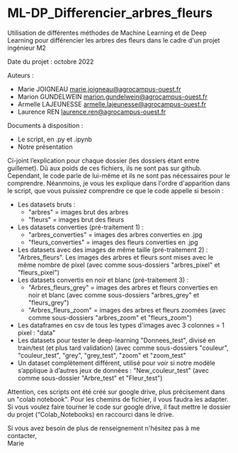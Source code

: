 # ML-DP_Differencier_arbres_fleurs
Utilisation de différentes méthodes de Machine Learning et de Deep Learning pour différencier les arbres des fleurs dans le cadre d'un projet ingénieur M2  

Date du projet : octobre 2022  

Auteurs :  
- Marie JOIGNEAU marie.joigneau@agrocampus-ouest.fr  
- Marion GUNDELWEIN marion.gundelwein@agrocampus-ouest.fr  
- Armelle LAJEUNESSE armelle.lajeunesse@agrocampus-ouest.fr  
- Laurence REN laurence.ren@agrocampus-ouest.fr

Documents à disposition :
- Le script, en .py et .ipynb  
- Notre présentation  

Ci-joint l’explication pour chaque dossier (les dossiers étant entre guillemet). Dû aux poids de ces fichiers, ils ne sont pas sur github. Cependant, le code parle de lui-même et ils ne sont pas nécessaires pour le comprendre. Néanmoins, je vous les explique dans l'ordre d'apparition dans le script, que vous puissiez comprendre ce que le code appelle si besoin :
- Les datasets bruts :  
    -	"arbres" = images brut des arbres  
    -	"fleurs" = images brut des fleurs  
- Les datasets converties (pré-traitement 1) :  
    -	"arbres_converties" = images des arbres converties en .jpg  
    -	"fleurs_converties" = images des fleurs converties en .jpg  
- Les datasets avec des images de même taille (pré-traitement 2) : "Arbres_fleurs". Les images des arbres et fleurs sont mises avec le même nombre de pixel (avec comme sous-dossiers "arbres_pixel" et "fleurs_pixel")  
- Les datasets convertis en noir et blanc (pré-traitement 3) :  
    -	"Arbres_fleurs_grey" = images des arbres et fleurs converties en noir et blanc (avec comme sous-dossiers "arbres_grey" et "fleurs_grey")  
    -	"Arbres_fleurs_zoom" =  images des arbres et fleurs zoomées (avec comme sous-dossiers "arbres_zoom" et "fleurs_zoom")  
-	Les dataframes en csv de tous les types d'images avec 3 colonnes = 1 pixel : "data" 
-	Les datasets pour tester le deep-learning  "Donnees_test", divisé en train/test (et plus tard validation) (avec comme sous-dossiers "couleur", "couleur_test", "grey", "grey_test", "zoom" et "zoom_test"  
-	Un dataset complètement différent, utilisé pour voir si notre modèle s’applique à d’autres jeux de données : "New_couleur_test" (avec comme sous-dossier "Arbre_test" et "Fleur_test")

Attention, ces scripts ont été créé sur google drive, plus précisement dans un "colab notebook". Pour les chemins de fichier, il vous faudra les adapter. Si vous voulez faire tourner le code sur google drive, il faut mettre le dossier du projet (“Colab_Notebooks) en raccourci dans le drive.   

Si vous avez besoin de plus de renseignement n'hésitez pas à me contacter,  
Marie
